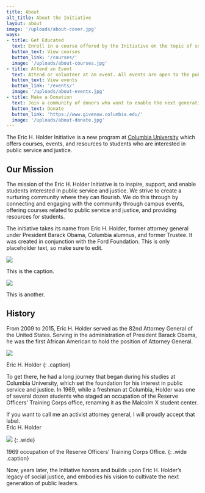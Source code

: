 ```yaml
---
title: About
alt_title: About the Initiative
layout: about
image: '/uploads/about-cover.jpg'
ways:
- title: Get Educated
  text: Enroll in a course offered by the Initiative on the topic of social justice.
  button_text: View courses
  button_link: '/courses/'
  image: '/uploads/about-courses.jpg'
- title: Attend an Event
  text: Attend or volunteer at an event. All events are open to the public.
  button_text: View events
  button_link: '/events/'
  image: '/uploads/about-events.jpg'
- title: Make a Donation
  text: Join a community of donors who want to enable the next generation of public leaders.
  button_text: Donate
  button_link: 'https://www.givenow.columbia.edu/'
  image: '/uploads/about-donate.jpg'
---
```


The Eric H. Holder Initiative is a new program at [Columbia University](http://www.college.columbia.edu/) which offers courses, events, and resources to students who are interested in public service and justice.

## Our Mission

The mission of the Eric H. Holder Initiative is to inspire, support, and enable students interested in public service and justice. We strive to create a nurturing community where they can flourish. We do this through by connecting and engaging with the community through campus events, offering courses related to public service and justice, and providing resources for students.

The initiative takes its name from Eric H. Holder, former attorney general under President Barack Obama, Columbia alumnus, and former Trustee. It was created in conjunction with the Ford Foundation. This is only placeholder text, so make sure to edit.

<div class="wide two-up">
  <div class="row">
    <div class="col col-6 xs-col-12">
      <img src="/holder-initiative/uploads/about-mission-1.jpg">
      <p class="caption">
        This is the caption.
      </p>
    </div>
    <div class="col col-6 xs-col-12">
      <img src="/holder-initiative/uploads/about-mission-2.jpg">
      <p class="caption">
        This is another.
      </p>
    </div>
  </div>
</div>

## History

From 2009 to 2015, Eric H. Holder served as the 82nd Attorney General of the United States. Serving in the administration of President Barack Obama, he was the first African American to hold the position of Attorney General.

![](/holder-initiative/uploads/about-holder.jpg)

Eric H. Holder
{: .caption}

To get there, he had a long journey that began during his studies at Columbia University, which set the foundation for his interest in public service and justice. In 1969, while a freshman at Columbia, Holder was one of several dozen students who staged an occupation of the Reserve Officers' Training Corps office, renaming it as the Malcolm X student center.

<div class="pull-quote-wrap">
  <div class="pull-quote">
    If you want to call me an activist attorney general, I will proudly accept that label.
  </div>
  <div class="pull-quote-source">
    Eric H. Holder
  </div>
</div>

![](/holder-initiative/uploads/about-history.jpg)
{: .wide}

1969 occupation of the Reserve Officers’ Training Corps Office.
{: .wide .caption}

Now, years later, the Initiative honors and builds upon Eric H. Holder’s legacy of social justice, and embodies his vision to cultivate the next generation of public leaders.
